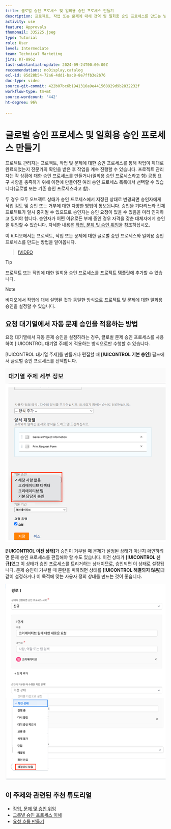 ```yaml
---
title: 글로벌 승인 프로세스 및 일회용 승인 프로세스 만들기
description: 프로젝트, 작업 또는 문제에 대해 전역 및 일회용 승인 프로세스를 만드는 방법을 알아봅니다.
activity: use
feature: Approvals
thumbnail: 335225.jpeg
type: Tutorial
role: User
level: Intermediate
team: Technical Marketing
jira: KT-8962
last-substantial-update: 2024-09-24T00:00:00Z
recommendations: noDisplay,catalog
exl-id: 85d28b54-72a6-4dd1-bac8-8e7ffb3e2b76
doc-type: video
source-git-commit: 422b07bc6b1941316a9e441560929d9b2832232f
workflow-type: tm+mt
source-wordcount: '442'
ht-degree: 96%

---
```


# 글로벌 승인 프로세스 및 일회용 승인 프로세스 만들기

프로젝트 관리자는 프로젝트, 작업 및 문제에 대한 승인 프로세스를 통해 작업이 제대로 완료되었는지 전문가의 확인을 받은 후 작업을 계속 진행할 수 있습니다. 프로젝트 관리자는 각 상황에 대한 승인 프로세스를 만들거나(일회용 승인 프로세스라고 함) 공통 요구 사항을 충족하기 위해 이전에 만들어진 여러 승인 프로세스 목록에서 선택할 수 있습니다(글로벌 또는 기존 승인 프로세스라고 함).

두 경우 모두 오브젝트 상태가 승인 프로세스에서 지정된 상태로 변경되면 승인자에게 작업 검토 및 승인 또는 거부에 대한 다양한 방법이 통보됩니다. 승인을 기다리느라 전체 프로젝트가 일시 중지될 수 있으므로 승인자는 승인 요청이 있을 수 있음을 미리 인지하고 있어야 합니다. 승인자가 어떤 이유로든 부재 중인 경우 자격을 갖춘 대체자에게 승인을 위임할 수 있습니다. 자세한 내용은 [작업, 문제 및 승인 위임](/help/manage-work/approval-processes-and-milestone-paths/delegate-approvals.md)을 참조하십시오.

이 비디오에서는 프로젝트, 작업 또는 문제에 대한 글로벌 승인 프로세스와 일회용 승인 프로세스를 만드는 방법을 알아봅니다.

>[!VIDEO](https://video.tv.adobe.com/v/335225/?quality=12&learn=on)

>[!TIP]
>
>프로젝트 또는 작업에 대한 일회용 승인 프로세스를 프로젝트 템플릿에 추가할 수 있습니다.

>[!NOTE]
>
>비디오에서 작업에 대해 설명된 것과 동일한 방식으로 프로젝트 및 문제에 대한 일회용 승인을 설정할 수 있습니다.

## 요청 대기열에서 자동 문제 승인을 적용하는 방법

요청 대기열에서 자동 문제 승인을 설정하려는 경우, 글로벌 문제 승인 프로세스를 사용하여 [!UICONTROL 대기열 주제]에 적용하는 방식으로만 수행할 수 있습니다.

[!UICONTROL 대기열 주제]를 만들거나 편집할 때 **[!UICONTROL 기본 승인]** 필드에서 글로벌 승인 프로세스를 선택합니다.

![대기열 주제에서 기본 승인 프로세스를 선택하는 방법을 보여주는 이미지](assets/automatic-issue-approval-1.png)

**[!UICONTROL 이전 상태]**&#x200B;가 승인이 거부될 때 문제가 설정된 상태가 아닌지 확인하려면 문제 승인 프로세스를 편집해야 할 수도 있습니다. 이전 상태가 **[!UICONTROL 신규]**&#x200B;였고 이 상태가 승인 프로세스를 트리거하는 상태이므로, 승인되면 이 상태로 설정됩니다. 문제 승인이 거부될 때 혼란을 피하려면 상태를 **[!UICONTROL 해결되지 않음]**&#x200B;과 같이 설정하거나 이 목적에 맞는 사용자 정의 상태를 만드는 것이 좋습니다.

![문제가 거부되었을 때 사용할 상태를 변경하는 것을 보여주는 이미지](assets/automatic-issue-approval-2.png)


## 이 주제와 관련된 추천 튜토리얼

* [작업, 문제 및 승인 위임](/help/manage-work/approval-processes-and-milestone-paths/delegate-approvals.md)
* [그룹별 승인 프로세스 이해](/help/administration-and-setup/approval-processes-and-milestone-paths/group-specific-approval-processes.md)
* [요청 흐름 만들기](/help/manage-work/request-queues/create-a-request-flow.md)

